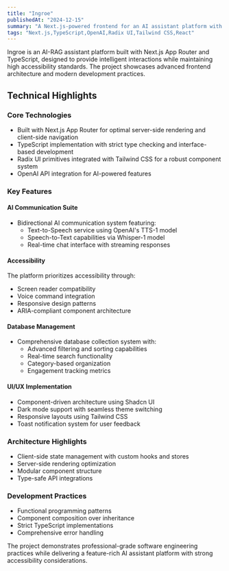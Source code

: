 ```yaml
---
title: "Ingroe"
publishedAt: "2024-12-15"
summary: "A Next.js-powered frontend for an AI assistant platform with advanced accessibility features, real-time chat capabilities, and comprehensive database management"
tags: "Next.js,TypeScript,OpenAI,Radix UI,Tailwind CSS,React"
---
```


Ingroe is an AI-RAG assistant platform built with Next.js App Router and TypeScript, designed to provide intelligent interactions while maintaining high accessibility standards. The project showcases advanced frontend architecture and modern development practices.

## Technical Highlights

### Core Technologies
- Built with Next.js App Router for optimal server-side rendering and client-side navigation
- TypeScript implementation with strict type checking and interface-based development
- Radix UI primitives integrated with Tailwind CSS for a robust component system
- OpenAI API integration for AI-powered features

### Key Features

#### AI Communication Suite
- Bidirectional AI communication system featuring:
  - Text-to-Speech service using OpenAI's TTS-1 model
  - Speech-to-Text capabilities via Whisper-1 model
  - Real-time chat interface with streaming responses

#### Accessibility 
The platform prioritizes accessibility through:
- Screen reader compatibility
- Voice command integration
- Responsive design patterns
- ARIA-compliant component architecture

#### Database Management
- Comprehensive database collection system with:
  - Advanced filtering and sorting capabilities
  - Real-time search functionality
  - Category-based organization
  - Engagement tracking metrics

#### UI/UX Implementation
- Component-driven architecture using Shadcn UI
- Dark mode support with seamless theme switching
- Responsive layouts using Tailwind CSS
- Toast notification system for user feedback

### Architecture Highlights
- Client-side state management with custom hooks and stores
- Server-side rendering optimization
- Modular component structure
- Type-safe API integrations

### Development Practices
- Functional programming patterns
- Component composition over inheritance
- Strict TypeScript implementations
- Comprehensive error handling

The project demonstrates professional-grade software engineering practices while delivering a feature-rich AI assistant platform with strong accessibility considerations.
